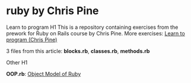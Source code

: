 # ruby by Chris Pine

Learn to program H1
This is a repository containing exercises from the prework for Ruby on Rails course by Chris Pine. More exercises: <a href="https://pine.fm/LearnToProgram" title="Learn to program">Learn to program (Chris Pine)</a>

3 files from this article: **blocks.rb**, **classes.rb**, **methods.rb**

Other H1

**OOP.rb**: <a href="http://7vn.ru/blog/2011/11/18/object-model/">Object Model of Ruby</a>